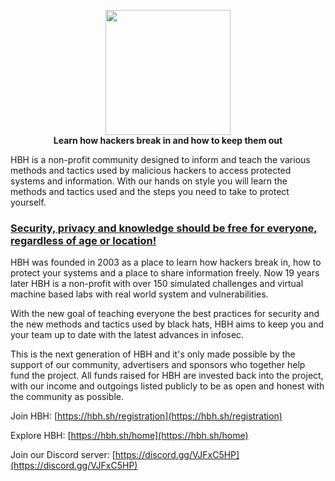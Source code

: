 <p align="center">
    <img height="200px;" width="200px;" src="https://hbh.sh/assets/images/hbh-logo.png">
    <br><b>Learn how hackers break in and how to keep them out</b>
</p>

<p>HBH is a non-profit community designed to inform and teach the various methods and tactics used by malicious hackers to access protected systems and information. With our hands on style you will learn the methods and tactics used and the steps you need to take to protect yourself.</p>

<h3><ins>Security, privacy and knowledge should be free for everyone, regardless of age or location!</ins></h3>

HBH was founded in 2003 as a place to learn how hackers break in, how to protect your systems and a place to share information freely. Now 19 years later HBH is a non-profit with over 150 simulated challenges and virtual machine based labs with real world system and vulnerabilities.

With the new goal of teaching everyone the best practices for security and the new methods and tactics used by black hats, HBH aims to keep you and your team up to date with the latest advances in infosec.

This is the next generation of HBH and it's only made possible by the support of our community, advertisers and sponsors who together help fund the project. All funds raised for HBH are invested back into the project, with our income and outgoings listed publicly to be as open and honest with the community as possible.</p>

Join HBH: [https://hbh.sh/registration](https://hbh.sh/registration)

Explore HBH: [https://hbh.sh/home](https://hbh.sh/home) 

Join our Discord server: [https://discord.gg/VJFxC5HP](https://discord.gg/VJFxC5HP)


